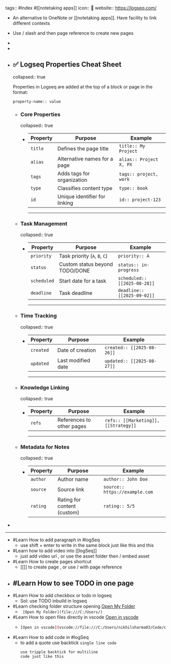 tags:: #Index #[[notetaking apps]] 
icon:: 💊
website:: https://logseq.com/

- An alternative to OneNote or [[notetaking apps]]. Have facility to link different contexts
- Use / slash and then page reference to create new pages
-
-
- ## ✅  **Logseq Properties Cheat Sheet**
  collapsed:: true
  
  Properties in Logseq are added at the top of a block or page in the format:
  
  ```
  property-name:: value
  ```
	- ### **Core Properties**
	  collapsed:: true
		- | Property | Purpose | Example |
		  | ---- | ---- | ---- |
		  | `title` | Defines the page title | `title:: My Project` |
		  | `alias` | Alternative names for a page | `alias:: Project X, PX` |
		  | `tags` | Adds tags for organization | `tags:: project, work` |
		  | `type` | Classifies content type | `type:: book` |
		  | `id` | Unique identifier for linking | `id:: project-123` |
		  
		  ---
	- ### **Task Management**
	  collapsed:: true
		- | Property | Purpose | Example |
		  | ---- | ---- | ---- |
		  | `priority` | Task priority (`A`, `B`, `C`) | `priority:: A` |
		  | `status` | Custom status beyond TODO/DONE | `status:: in-progress` |
		  | `scheduled` | Start date for a task | `scheduled:: [[2025-08-28]]` |
		  | `deadline` | Task deadline | `deadline:: [[2025-09-02]]` |
		  
		  ---
	- ### **Time Tracking**
	  collapsed:: true
		- | Property | Purpose | Example |
		  | ---- | ---- | ---- |
		  | `created` | Date of creation | `created:: [[2025-08-26]]` |
		  | `updated` | Last modified date | `updated:: [[2025-08-27]]` |
		  
		  ---
	- ### **Knowledge Linking**
	  collapsed:: true
		- | Property | Purpose | Example |
		  | ---- | ---- | ---- |
		  | `refs` | References to other pages | `refs:: [[Marketing]], [[Strategy]]` |
		  
		  ---
	- ### **Metadata for Notes**
	  collapsed:: true
		- | Property | Purpose | Example |
		  | ---- | ---- | ---- |
		  | `author` | Author name | `author:: John Doe` |
		  | `source` | Source link | `source:: https://example.com` |
		  | `rating` | Rating for content (custom) | `rating:: 5/5` |
-
- ---
- #Learn How to add paragraph in #logSeq
	- use shift + enter to write in the same block
	  just like this 
	  and this
- #Learn how to add video into [[logSeq]]
	- just add video url , or use the asset folder then / embed asset
- #Learn How to create pages shortcut
	- [[]] to create page , or use / with page reference
- #Learn  How to see TODO in one page
	-
- #Learn How to add checkbox or todo in logseq
	- Sol: use TODO inbuild in logseq
- #Learn checking folder structure opening [Open My Folder](file:///C:/Users/)
	- ` [Open My Folder](file:///C:/Users/)`
- #Learn How to open files directly in vscode [Open in vscode](vscode://file:///C:/Users/nikhilsharma03/Code/code-with-quarkus)
	- ```bash
	  [Open in vscode](vscode://file:///C:/Users/nikhilsharma03/Code/code-with-quarkus)
	  ```
- #Learn How to add code in #logSeq
	- to add a quote use backtick `single line code`
	  ```
	  use tripple backtick for multiline
	  code just like this
	  
	  ```